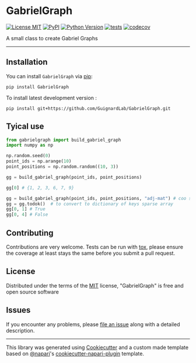 # GabrielGraph

[![License MIT](https://img.shields.io/pypi/l/GabrielGraph.svg?color=green)](https://github.com/GuignardLab/GabrielGraph/raw/main/LICENSE)
[![PyPI](https://img.shields.io/pypi/v/GabrielGraph.svg?color=green)](https://pypi.org/project/GabrielGraph)
[![Python Version](https://img.shields.io/pypi/pyversions/GabrielGraph.svg?color=green)](https://python.org)
[![tests](https://github.com/GuignardLab/GabrielGraph/workflows/tests/badge.svg)](https://github.com/GuignardLab/GabrielGraph/actions)
[![codecov](https://codecov.io/gh/GuignardLab/GabrielGraph/branch/main/graph/badge.svg)](https://codecov.io/gh/GuignardLab/GabrielGraph)

A small class to create Gabriel Graphs

----------------------------------

## Installation

You can install `GabrielGraph` via [pip]:

```shell
pip install GabrielGraph
```

To install latest development version :

```shell
pip install git+https://github.com/GuignardLab/GabrielGraph.git
```

## Tyical use

```python
from gabrielgraph import build_gabriel_graph
import numpy as np

np.random.seed(0)
point_ids = np.arange(10)
point_positions = np.random.random((10, 3))

gg = build_gabriel_graph(point_ids, point_positions)

gg[0] # {1, 2, 3, 6, 7, 9}

gg = build_gabriel_graph(point_ids, point_positions, "adj-mat") # coo sparse array
gg = gg.todok()  # to convert to dictionary of keys sparse array
gg[0, 1] # True
gg[0, 4] # False
```

## Contributing

Contributions are very welcome. Tests can be run with [tox], please ensure
the coverage at least stays the same before you submit a pull request.

## License

Distributed under the terms of the [MIT] license,
"GabrielGraph" is free and open source software

## Issues

If you encounter any problems, please [file an issue] along with a detailed description.

----------------------------------

This library was generated using [Cookiecutter] and a custom made template based on [@napari]'s [cookiecutter-napari-plugin] template.


[napari]: https://github.com/napari/napari
[Cookiecutter]: https://github.com/audreyr/cookiecutter
[@napari]: https://github.com/napari
[MIT]: http://opensource.org/licenses/MIT
[BSD-3]: http://opensource.org/licenses/BSD-3-Clause
[GNU GPL v3.0]: http://www.gnu.org/licenses/gpl-3.0.txt
[GNU LGPL v3.0]: http://www.gnu.org/licenses/lgpl-3.0.txt
[Apache Software License 2.0]: http://www.apache.org/licenses/LICENSE-2.0
[Mozilla Public License 2.0]: https://www.mozilla.org/media/MPL/2.0/index.txt
[cookiecutter-napari-plugin]: https://github.com/napari/cookiecutter-napari-plugin
[pip]: https://pypi.org/project/pip/
[PyPI]: https://pypi.org/
[tox]: https://tox.readthedocs.io/en/latest/

[file an issue]: https://github.com/GuignardLab/GabrielGraph/issues


